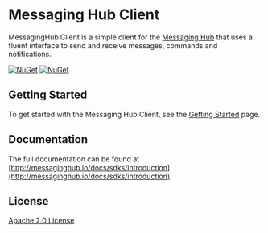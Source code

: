 
# Messaging Hub Client

MessagingHub.Client is a simple client for the [Messaging Hub](https://messaginghub.io/) that uses a fluent interface to send and receive messages, commands and notifications.

<a href="https://www.nuget.org/packages/Takenet.MessagingHub.Client/" rel="NuHet">![NuGet](https://img.shields.io/nuget/dt/Takenet.MessagingHub.Client.svg)</a>
<a href="https://www.nuget.org/packages/Takenet.MessagingHub.Client/" rel="NuHet">![NuGet](https://img.shields.io/nuget/v/Takenet.MessagingHub.Client.svg)</a>

## Getting Started

To get started with the Messaging Hub Client, see the [Getting Started](http://messaginghub.io/docs/sdks/getting-started) page.

## Documentation 

The full documentation can be found at [http://messaginghub.io/docs/sdks/introduction](http://messaginghub.io/docs/sdks/introduction).

## License

[Apache 2.0 License](https://github.com/takenet/messaginghub-client-csharp/blob/master/LICENSE) 